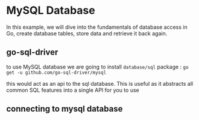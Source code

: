 # MySQL Database

In this example, we will dive into the fundamentals of database access in Go, create database tables, store data and retrieve it back again.

## go-sql-driver

to use MySQL database we are going to install `database/sql` package : `go get -u github.com/go-sql-driver/mysql`

this would act as an api to the sql database. This is useful as it abstracts all common SQL features into a single API for you to use

## connecting to mysql database

